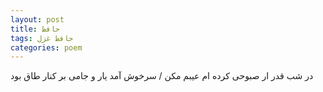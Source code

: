 ```yaml
---
layout: post
title: حافظ
tags: حافظ غزل
categories: poem
---
```


در شب قدر ار صبوحی کرده ام عیبم مکن / سرخوش آمد یار و جامی بر کنار طاق بود